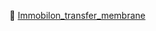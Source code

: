 🌟 [Immobilon_transfer_membrane](https://www.emdmillipore.com/US/en/product/Immobilon-P-PVDF-Membrane,MM_NF-IPVH00010?ReferrerURL=https%3A%2F%2Fwww.google.com.hk%2F#anchor_UG)


